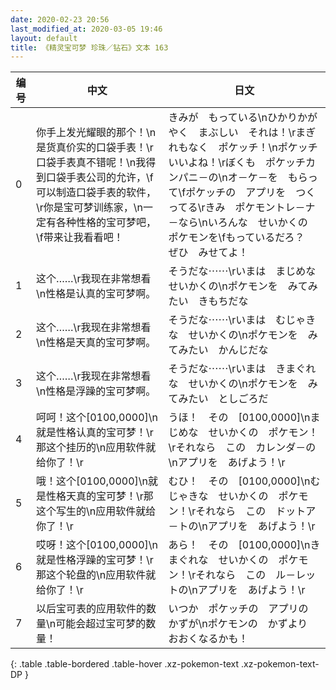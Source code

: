 ```yaml
---
date: 2020-02-23 20:56
last_modified_at: 2020-03-05 19:46
layout: default
title: 《精灵宝可梦 珍珠／钻石》文本 163
---
```

| 编号 | 中文 | 日文 |
| ---- | ---- | ---- |
| 0 | 你手上发光耀眼的那个！\n是货真价实的口袋手表！\r口袋手表真不错呢！\n我得到口袋手表公司的允许，\f可以制造口袋手表的软件，\r你是宝可梦训练家，\n一定有各种性格的宝可梦吧，\f带来让我看看吧！ | きみが　もっている\nひかりかがやく　まぶしい　それは！\rまぎれもなく　ポケッチ！\nポケッチ　いいよね！\rぼくも　ポケッチカンパニ－の\nオ－ケ－を　もらって\fポケッチの　アプリを　つくってる\rきみ　ポケモントレ－ナ－なら\nいろんな　せいかくの　ポケモンを\fもっているだろ？　ぜひ　みせてよ！ |
| 1 | 这个……\r我现在非常想看\n性格是认真的宝可梦啊。 | そうだな⋯⋯\rいまは　まじめな　せいかくの\nポケモンを　みてみたい　きもちだな |
| 2 | 这个……\r我现在非常想看\n性格是天真的宝可梦啊。 | そうだな⋯⋯\rいまは　むじゃきな　せいかくの\nポケモンを　みてみたい　かんじだな |
| 3 | 这个……\r我现在非常想看\n性格是浮躁的宝可梦啊。 | そうだな⋯⋯\rいまは　きまぐれな　せいかくの\nポケモンを　みてみたい　としごろだ |
| 4 | 呵呵！这个[0100,0000]\n就是性格认真的宝可梦！\r那这个挂历的\n应用软件就给你了！\r | うほ！　その　[0100,0000]\nまじめな　せいかくの　ポケモン！\rそれなら　この　カレンダ－の\nアプリを　あげよう！\r |
| 5 | 哦！这个[0100,0000]\n就是性格天真的宝可梦！\r那这个写生的\n应用软件就给你了！\r | むひ！　その　[0100,0000]\nむじゃきな　せいかくの　ポケモン！\rそれなら　この　ドットア－トの\nアプリを　あげよう！\r |
| 6 | 哎呀！这个[0100,0000]\n就是性格浮躁的宝可梦！\r那这个轮盘的\n应用软件就给你了！\r | あら！　その　[0100,0000]\nきまぐれな　せいかくの　ポケモン！\rそれなら　この　ル－レットの\nアプリを　あげよう！\r |
| 7 | 以后宝可表的应用软件的数量\n可能会超过宝可梦的数量！ | いつか　ポケッチの　アプリの　かずが\nポケモンの　かずより　おおくなるかも！ |
{: .table .table-bordered .table-hover .xz-pokemon-text .xz-pokemon-text-DP }